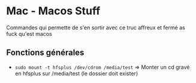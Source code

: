 Mac - Macos Stuff
=========

Commandes qui permette de s'en sortir avec ce truc affreux et fermé as fuck qu'est macos

## Fonctions générales
  - `sudo mount -t hfsplus /dev/cdrom /media/test` => Monter un cd gravé en hfsplus sur /media/test (le dossier doit exister)
